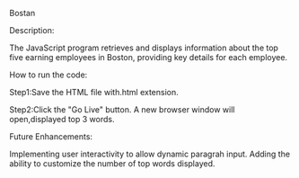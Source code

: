Bostan

Description:

The JavaScript program retrieves and displays information about the top five earning employees in Boston, providing key details for each employee.

How to run the code:

Step1:Save the HTML file with.html extension.

Step2:Click the "Go Live" button. A new browser window will open,displayed top 3 words.

Future Enhancements:

Implementing user interactivity to allow dynamic paragrah input. Adding the ability to customize the number of top words displayed.
